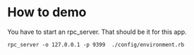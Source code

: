 # How to demo

You have to start an rpc_server. That should be it for this app.

```
rpc_server -o 127.0.0.1 -p 9399  ./config/environment.rb
```
